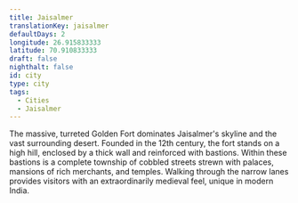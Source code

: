 ```yaml
---
title: Jaisalmer
translationKey: jaisalmer
defaultDays: 2
longitude: 26.915833333
latitude: 70.910833333
draft: false
nighthalt: false
id: city
type: city
tags:
  - Cities
  - Jaisalmer
---
```

The massive, turreted Golden Fort dominates Jaisalmer's skyline and the vast surrounding desert. Founded in the 12th century, the fort stands on a high hill, enclosed by a thick wall and reinforced with bastions. Within these bastions is a complete township of cobbled streets strewn with palaces, mansions of rich merchants, and temples. Walking through the narrow lanes provides visitors with an extraordinarily medieval feel, unique in modern India.